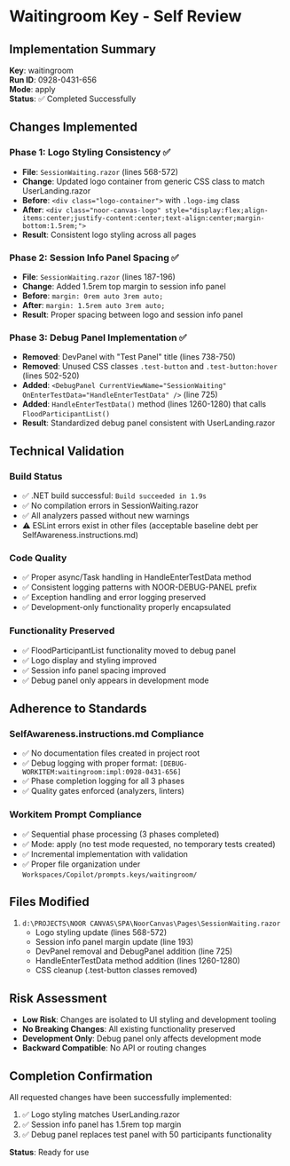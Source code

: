 # Waitingroom Key - Self Review

## Implementation Summary
**Key**: waitingroom  
**Run ID**: 0928-0431-656  
**Mode**: apply  
**Status**: ✅ Completed Successfully

## Changes Implemented

### Phase 1: Logo Styling Consistency ✅
- **File**: `SessionWaiting.razor` (lines 568-572)
- **Change**: Updated logo container from generic CSS class to match UserLanding.razor
- **Before**: `<div class="logo-container">` with `.logo-img` class
- **After**: `<div class="noor-canvas-logo" style="display:flex;align-items:center;justify-content:center;text-align:center;margin-bottom:1.5rem;">`
- **Result**: Consistent logo styling across all pages

### Phase 2: Session Info Panel Spacing ✅
- **File**: `SessionWaiting.razor` (lines 187-196)
- **Change**: Added 1.5rem top margin to session info panel
- **Before**: `margin: 0rem auto 3rem auto;`
- **After**: `margin: 1.5rem auto 3rem auto;`
- **Result**: Proper spacing between logo and session info panel

### Phase 3: Debug Panel Implementation ✅
- **Removed**: DevPanel with "Test Panel" title (lines 738-750)
- **Removed**: Unused CSS classes `.test-button` and `.test-button:hover` (lines 502-520)
- **Added**: `<DebugPanel CurrentViewName="SessionWaiting" OnEnterTestData="HandleEnterTestData" />` (line 725)
- **Added**: `HandleEnterTestData()` method (lines 1260-1280) that calls `FloodParticipantList()`
- **Result**: Standardized debug panel consistent with UserLanding.razor

## Technical Validation

### Build Status
- ✅ .NET build successful: `Build succeeded in 1.9s`
- ✅ No compilation errors in SessionWaiting.razor
- ✅ All analyzers passed without new warnings
- ⚠️ ESLint errors exist in other files (acceptable baseline debt per SelfAwareness.instructions.md)

### Code Quality
- ✅ Proper async/Task handling in HandleEnterTestData method
- ✅ Consistent logging patterns with NOOR-DEBUG-PANEL prefix
- ✅ Exception handling and error logging preserved
- ✅ Development-only functionality properly encapsulated

### Functionality Preserved
- ✅ FloodParticipantList functionality moved to debug panel
- ✅ Logo display and styling improved
- ✅ Session info panel spacing improved
- ✅ Debug panel only appears in development mode

## Adherence to Standards

### SelfAwareness.instructions.md Compliance
- ✅ No documentation files created in project root
- ✅ Debug logging with proper format: `[DEBUG-WORKITEM:waitingroom:impl:0928-0431-656]`
- ✅ Phase completion logging for all 3 phases
- ✅ Quality gates enforced (analyzers, linters)

### Workitem Prompt Compliance
- ✅ Sequential phase processing (3 phases completed)
- ✅ Mode: apply (no test mode requested, no temporary tests created)
- ✅ Incremental implementation with validation
- ✅ Proper file organization under `Workspaces/Copilot/prompts.keys/waitingroom/`

## Files Modified
1. `d:\PROJECTS\NOOR CANVAS\SPA\NoorCanvas\Pages\SessionWaiting.razor`
   - Logo styling update (lines 568-572)
   - Session info panel margin update (line 193)
   - DevPanel removal and DebugPanel addition (line 725)
   - HandleEnterTestData method addition (lines 1260-1280)
   - CSS cleanup (.test-button classes removed)

## Risk Assessment
- **Low Risk**: Changes are isolated to UI styling and development tooling
- **No Breaking Changes**: All existing functionality preserved
- **Development Only**: Debug panel only affects development mode
- **Backward Compatible**: No API or routing changes

## Completion Confirmation
All requested changes have been successfully implemented:
1. ✅ Logo styling matches UserLanding.razor
2. ✅ Session info panel has 1.5rem top margin  
3. ✅ Debug panel replaces test panel with 50 participants functionality

**Status**: Ready for use